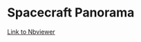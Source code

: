 # Spacecraft Panorama

[Link to Nbviewer](https://nbviewer.jupyter.org/github/Amarchuk/spacecraft-panorama/blob/master/Spacecraft%20Panorama.ipynb)
